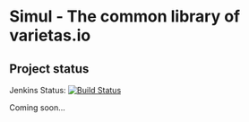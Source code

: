 # Simul - The common library of varietas.io
## Project status
Jenkins Status: [![Build Status](https://ci.varietas.io/job/instrumentum-simul/badge/icon)](https://ci.varietas.io/job/instrumentum-simul)

Coming soon...
